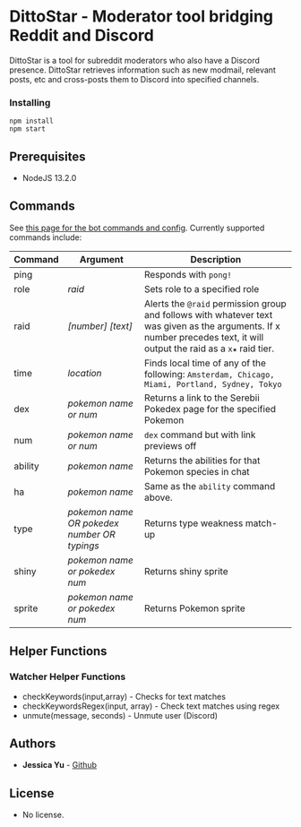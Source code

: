 # DittoStar - Moderator tool bridging Reddit and Discord

DittoStar is a tool for subreddit moderators who also have a Discord presence. DittoStar retrieves information such as new modmail, relevant posts, etc and cross-posts them to Discord into specified channels.

### Installing

    npm install
    npm start

## Prerequisites

* NodeJS 13.2.0

## Commands
See [this page for the bot commands and config](./commands.md). Currently supported commands include: 

| Command | Argument | Description |  
|-|-|-|  
| ping | | Responds with `pong!` |
| role | *raid* | Sets role to a specified role |  
| raid | *[number] [text]* | Alerts the `@raid` permission group and follows with whatever text was given as the arguments. If x number precedes text, it will output the raid as a `x★` raid tier. |  
| time | *location* | Finds local time of any of the following: ```Amsterdam, Chicago, Miami, Portland, Sydney, Tokyo``` |  
| dex | *pokemon name or num* | Returns a link to the Serebii Pokedex page for the specified Pokemon |  
| num | *pokemon name or num* | `dex` command but with link previews off | 
| ability | *pokemon name* | Returns the abilities for that Pokemon species in chat | 
| ha | *pokemon name* | Same as the `ability` command above. |
| type | *pokemon name OR pokedex number OR typings* | Returns type weakness match-up | 
| shiny | *pokemon name or pokedex num* | Returns shiny sprite |  
| sprite | *pokemon name or pokedex num* | Returns Pokemon sprite | 

## Helper Functions

### Watcher Helper Functions
* checkKeywords(input,array) - Checks for text matches
* checkKeywordsRegex(input, array) - Check text matches using regex
* unmute(message, seconds) - Unmute user (Discord)

## Authors

* **Jessica Yu** - [Github](https://github.com/jessicayyu)
  
## License
  
* No license.


